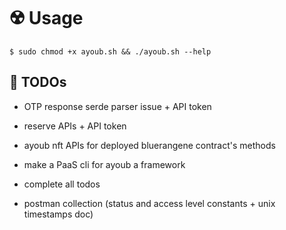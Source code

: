 # ☢️ Usage

```console
$ sudo chmod +x ayoub.sh && ./ayoub.sh --help
```

## 📌 TODOs

* OTP response serde parser issue + API token

* reserve APIs + API token

* ayoub nft APIs for deployed bluerangene contract's methods

* make a PaaS cli for ayoub a framework 

* complete all todos

* postman collection (status and access level constants + unix timestamps doc)